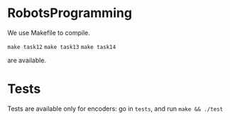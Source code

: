 RobotsProgramming
=================

We use Makefile to compile.

`make task12`
`make task13`
`make task14`

are available.

Tests
=====

Tests are available only for encoders: go in `tests`, and run `make && ./test`